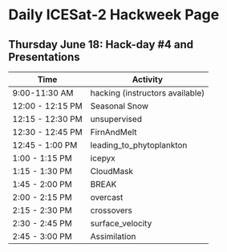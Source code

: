 # Daily ICESat-2 Hackweek Page

## Thursday June 18: Hack-day #4 and Presentations

| Time  |  Activity           | 
| --------- | ------------- | 
|  9:00-11:30 AM  | hacking (instructors available) |
| 12:00 - 12:15 PM | Seasonal Snow |
| 12:15 - 12:30 PM | unsupervised |
| 12:30 - 12:45 PM | FirnAndMelt |
| 12:45 - 1:00 PM | leading_to_phytoplankton |
| 1:00 - 1:15 PM | icepyx | 
| 1:15 - 1:30 PM | CloudMask |
| 1:45 - 2:00 PM | BREAK |
| 2:00 - 2:15 PM | overcast |
| 2:15 - 2:30 PM | crossovers | 
| 2:30 - 2:45 PM | surface_velocity | 
| 2:45 - 3:00 PM | Assimilation | 
